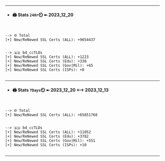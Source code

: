 

---
- #### 🖨️ **Stats** `24Hr`⏲️ ➼ 2023_12_20
```console


--> 🌐 Total
[+] New/ReNewed SSL Certs (ALL): +9654437


--> 🇧🇩 bd_ccTLDs
[+] New/ReNewed SSL Certs (ALL): +1223
[+] New/ReNewed SSL Certs (Edu): +338
[+] New/ReNewed SSL Certs (Gov|Mil): +65
[+] New/ReNewed SSL Certs (ISPs): +0


```

---
- #### 🖨️ **Stats** `7Days`⏲️ ➼ 2023_12_20 <--> 2023_12_13
```console


--> 🌐 Total
[+] New/ReNewed SSL Certs (ALL): +65851768


--> 🇧🇩 bd_ccTLDs
[+] New/ReNewed SSL Certs (ALL): +11052
[+] New/ReNewed SSL Certs (Edu): +3782
[+] New/ReNewed SSL Certs (Gov|Mil): +551
[+] New/ReNewed SSL Certs (ISPs): +10


```

---

